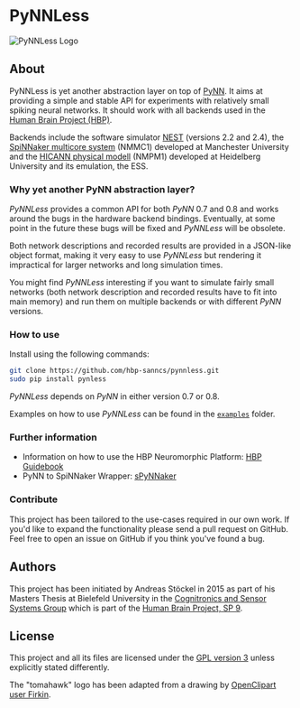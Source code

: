 # PyNNLess

![PyNNLess Logo](https://raw.github.com/hbp-sanncs/pynnless/master/docu/logo.png)

## About

PyNNLess is yet another abstraction layer on top of
[PyNN](http://neuralensemble.org/PyNN/). It aims at providing a simple and
stable API for experiments with relatively small spiking neural networks. It
should work with all backends used in the
[Human Brain Project (HBP)](https://www.humanbrainproject.eu/).

Backends include the software simulator [NEST](http://www.nest-simulator.org/)
(versions 2.2 and 2.4), the
[SpiNNaker multicore system](https://github.com/SpiNNakerManchester/)
(NMMC1) developed at Manchester University and the
[HICANN physical modell](https://github.com/electronicvisions/)
(NMPM1) developed at Heidelberg University and its emulation, the ESS.

### Why yet another PyNN abstraction layer?

_PyNNLess_ provides a common API for both _PyNN_ 0.7 and 0.8 and works around the
bugs in the hardware backend bindings. Eventually, at some point in the future
these bugs will be fixed and _PyNNLess_ will be obsolete.

Both network descriptions and recorded results are provided in a JSON-like
object format, making it very easy to use _PyNNLess_ but rendering it impractical
for larger networks and long simulation times.

You might find _PyNNLess_ interesting if you want to simulate fairly small
networks (both network description and recorded results have to fit into main
memory) and run them on multiple backends or with different _PyNN_ versions.

### How to use

Install using the following commands:
```bash
git clone https://github.com/hbp-sanncs/pynnless.git
sudo pip install pynless
```

_PyNNLess_ depends on _PyNN_ in either version 0.7 or 0.8.

Examples on how to use _PyNNLess_ can be found in the
[`examples`](https://github.com/hbp-sanncs/pynnless/tree/master/examples)
folder.

### Further information

* Information on how to use the HBP Neuromorphic Platform:
	[HBP Guidebook](http://electronicvisions.github.io/hbp-sp9-guidebook/)
* PyNN to SpiNNaker Wrapper:
	[sPyNNaker](https://github.com/SpiNNakerManchester/sPyNNaker)

### Contribute

This project has been tailored to the use-cases required in our own work. If
you'd like to expand the functionality please send a pull request on GitHub.
Feel free to open an issue on GitHub if you think you've found a bug.

## Authors

This project has been initiated by Andreas Stöckel in 2015 as part of his Masters Thesis
at Bielefeld University in the [Cognitronics and Sensor Systems Group](http://www.ks.cit-ec.uni-bielefeld.de/) which is
part of the [Human Brain Project, SP 9](https://www.humanbrainproject.eu/neuromorphic-computing-platform).

## License

This project and all its files are licensed under the
[GPL version 3](http://www.gnu.org/licenses/gpl.txt) unless explicitly stated
differently.

The "tomahawk" logo has been adapted from a drawing by [OpenClipart user Firkin](https://openclipart.org/detail/224515/tomahawk).
